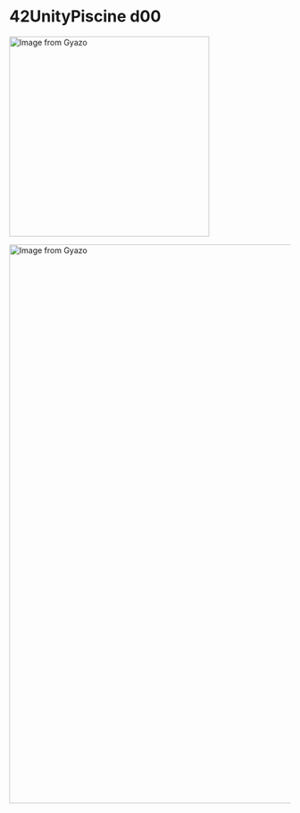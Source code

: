 # 42UnityPiscine d00

<a href="https://gyazo.com/3c48681656ad92cea023100b70cb17b7"><img src="https://i.gyazo.com/3c48681656ad92cea023100b70cb17b7.gif" alt="Image from Gyazo" width="358"/></a>

<a href="https://gyazo.com/a6b75612fefd27e666c2a3efe9097258"><img src="https://i.gyazo.com/a6b75612fefd27e666c2a3efe9097258.gif" alt="Image from Gyazo" width="1000"/></a>
